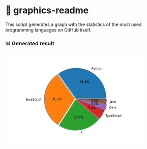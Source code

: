# 🎈 graphics-readme

This script generates a graph with the statistics of the most used programming languages on GitHub itself.

### 📊 Generated result
<img src="https://github.com/WellersonPrenholato/graphics-readme/blob/master/linguages-statistics.png" alt="Graphic">	
